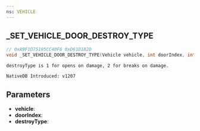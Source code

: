 ```yaml
---
ns: VEHICLE
---
```

## _SET_VEHICLE_DOOR_DESTROY_TYPE

```c
// 0xA9F1D75195CC40F6 0xD61D182D
void _SET_VEHICLE_DOOR_DESTROY_TYPE(Vehicle vehicle, int doorIndex, int destroyType);
```

```
destroyType is 1 for opens on damage, 2 for breaks on damage.

NativeDB Introduced: v1207
```

## Parameters
* **vehicle**:
* **doorIndex**:
* **destroyType**:
